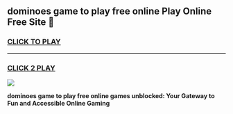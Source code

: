 
## dominoes game to play free online Play Online Free Site 👋
<h3>
<a href="https://download.freeplayer.one?title=dominoes_game_to_play_free_online&ref=21F">CLICK TO PLAY</a></h3>
<hr>

<h3>
<a href="https://download.freeplayer.one?title=dominoes_game_to_play_free_online&ref=21F">CLICK 2 PLAY</a>
  
</h3>

<a href="https://download.freeplayer.one?title=dominoes_game_to_play_free_online&ref=21F"><img src="https://cdnb.artstation.com/p/assets/images/images/032/539/853/original/anto-thomas-button-gif.gif"></a>


**dominoes game to play free online games unblocked: Your Gateway to Fun and Accessible Online Gaming**
